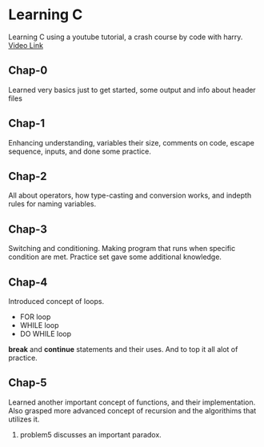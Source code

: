 # Learning C
Learning C using a youtube tutorial, a crash course by code with harry.
<a href="https://www.youtube.com/watch?v=aZb0iu4uGwA">Video Link</a>

## Chap-0
Learned very basics just to get started, some output and info about header files

## Chap-1
Enhancing understanding, variables their size, comments on code, escape sequence, inputs, and done some practice.

## Chap-2
All about operators, how type-casting and conversion works, and indepth rules for naming variables.

## Chap-3
Switching and conditioning. Making program that runs when specific condition are met.
Practice set gave some additional knowledge.

## Chap-4
Introduced concept of loops.
- FOR loop
- WHILE loop
- DO WHILE loop

**break** and **continue** statements and their uses.
And to top it all alot of practice.

## Chap-5
Learned another important concept of functions, and their implementation. Also grasped more advanced concept of recursion and the algorithims that utilizes it.
1. problem5 discusses an important paradox.